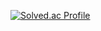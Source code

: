 [![Solved.ac Profile](http://mazassumnida.wtf/api/generate_badge?boj=gudtn4748)](https://solved.ac/gudtn4748)
